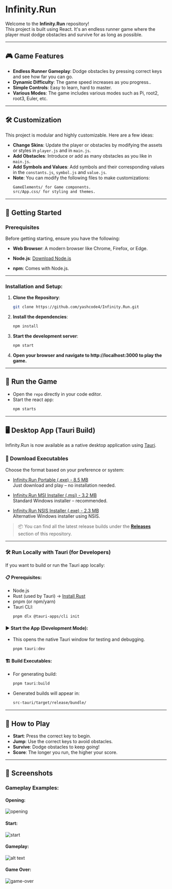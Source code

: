 # Infinity.Run 
Welcome to the **Infinity.Run** repository!    
This project is built using React. It's an endless runner game where the player must dodge obstacles and survive for as long as possible.

---

## 🎮 Game Features

- **Endless Runner Gameplay**: Dodge obstacles by pressing correct keys and see how far you can go.
- **Dynamic Difficulty**: The game speed increases as you progress..
- **Simple Controls**: Easy to learn, hard to master.
- **Various Modes**: The game includes various modes such as Pi, root2, root3, Euler, etc.

---

## 🛠️ Customization
This project is modular and highly customizable. Here are a few ideas:

- **Change Skins**: Update the player or obstacles by modifying the assets or styles in `player.js` and in `main.js`.
- **Add Obstacles**: Introduce or add as many obstacles as you like in `main.js`.
- **Add Symbols and Values**: Add symbols and their corresponding values in the `constants.js`, `symbol.js` and `value.js`.
- **Note**: You can modify the following files to make customizations:
    ``` bash
    GameElements/ for Game components.
    src/App.css/ for styling and themes.
---

## 🚀 Getting Started

### Prerequisites

Before getting starting, ensure you have the following:

- **Web Browser**: A modern browser like Chrome, Firefox, or Edge.

- **Node.js**: [Download Node.js](https://nodejs.org/)
- **npm**: Comes with Node.js.

---

### Installation and Setup:

1. **Clone the Repository**:
   ```bash
   git clone https://github.com/yashcode4/Infinity.Run.git

2. **Install the dependencies**:
   ```bash
   npm install

3. **Start the development server**:
   ```bash
   npm start

4. **Open your browser and navigate to http://localhost:3000 to play the game.**
---

## 🚀 Run the Game

- Open the `repo` directly in your code editor.
- Start the react app:
  ```bash
  npm starts

---

## 🖥️ Desktop App (Tauri Build)

Infinity.Run is now available as a native desktop application using [Tauri](https://tauri.app/).

### 🔽 Download Executables

Choose the format based on your preference or system:

- [Infinity.Run Portable (.exe) - 8.5 MB](https://github.com/yashcode4/Infinity.Run/releases/download/v1.1.1/InfinityDotRun_Portable.exe)  
  Just download and play – no installation needed.

- [Infinity.Run MSI Installer (.msi) - 3.2 MB](https://github.com/yashcode4/Infinity.Run/releases/download/v1.1.1/InfinityDotRun_Installer_MSI.msi)  
  Standard Windows installer – recommended.

- [Infinity.Run NSIS Installer (.exe) - 2.3 MB](https://github.com/yashcode4/Infinity.Run/releases/download/v1.1.1/InfinityDotRun_Installer_NSIS.exe)  
  Alternative Windows installer using NSIS.

> 📦 You can find all the latest release builds under the **[Releases](https://github.com/yashcode4/Infinity.Run/releases)** section of this repository.

---

### 🛠️ Run Locally with Tauri (for Developers)

If you want to build or run the Tauri app locally:

#### 📋 Prerequisites:
- Node.js
- Rust (used by Tauri) → [Install Rust](https://www.rust-lang.org/tools/install)
- pnpm (or npm/yarn)
- Tauri CLI:
  ```bash
  pnpm dlx @tauri-apps/cli init

#### ▶️ Start the App (Development Mode):
- This opens the native Tauri window for testing and debugging.
   ```bash
   pnpm tauri:dev

#### 🏗️ Build Executables:
- For generating build:
  ```bash
  pnpm tauri:build

- Generated builds will appear in:
  ```bash
  src-tauri/target/release/bundle/

---

## 📜 How to Play
- **Start**: Press the correct key to begin.
- **Jump**: Use the correct keys to avoid obstacles.
- **Survive**: Dodge obstacles to keep going!
- **Score**: The longer you run, the higher your score.

---
## 🌟 Screenshots
### Gameplay Examples:
#### Opening:
![opening](src/images/screenshots/Opening.png)
#### Start:
![start](src/images/screenshots/Start.png)
#### Gameplay:
![alt text](src/images/screenshots/Gameplay.png)
#### Game Over:
![game-over](src/images/screenshots/GameOver.png)

